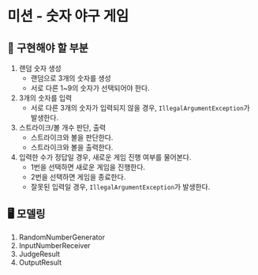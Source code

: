 # 미션 - 숫자 야구 게임

## 📝️ 구현해야 할 부분
1. 랜덤 숫자 생성
   - 랜덤으로 3개의 숫자를 생성
   - 서로 다른 1~9의 숫자가 선택되어야 한다.
2. 3개의 숫자를 입력
   - 서로 다른 3개의 숫자가 입력되지 않을 경우, `IllegalArgumentException`가 발생한다.
3. 스트라이크/볼 개수 판단, 출력
   - 스트라이크와 볼을 판단한다.
   - 스트라이크와 볼을 출력한다.
4. 입력한 수가 정답일 경우, 새로운 게임 진행 여부를 물어본다.
   - 1번을 선택하면 새로운 게임을 진행한다.
   - 2번을 선택하면 게임을 종료한다.
   - 잘못된 입력일 경우, `IllegalArgumentException`가 발생한다.

## 🖥 모델링
1. RandomNumberGenerator
2. InputNumberReceiver
3. JudgeResult
4. OutputResult